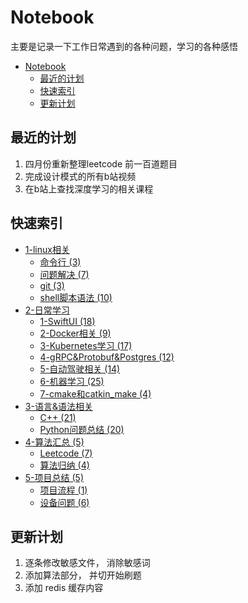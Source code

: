 # Notebook
主要是记录一下工作日常遇到的各种问题，学习的各种感悟  
- [Notebook](#notebook)
  - [最近的计划](#最近的计划)
  - [快速索引](#快速索引)
  - [更新计划](#更新计划)

## 最近的计划
1. 四月份重新整理leetcode 前一百道题目
2. 完成设计模式的所有b站视频
3. 在b站上查找深度学习的相关课程

## 快速索引
+ [1-linux相关](./1_linux相关/readme.md)
    + [命令行 (3)](./1_linux相关/命令行)
    + [问题解决 (7)](./1_linux相关/问题解决)
    + [git (3)](1_linux相关/git/)
    + [shell脚本语法 (10)](1_linux相关/shell%E8%84%9A%E6%9C%AC%E8%AF%AD%E6%B3%95/)
+ [2-日常学习](./2_%E6%97%A5%E5%B8%B8%E5%AD%A6%E4%B9%A0/)
    + [1-SwiftUI (18)](./2_%E6%97%A5%E5%B8%B8%E5%AD%A6%E4%B9%A0/1_SwiftUI/)
    + [2-Docker相关 (9)]()
    + [3-Kubernetes学习 (17)](./2_%E6%97%A5%E5%B8%B8%E5%AD%A6%E4%B9%A0/2_Docker%E7%9B%B8%E5%85%B3/)
    + [4-gRPC&Protobuf&Postgres (12)](./2_%E6%97%A5%E5%B8%B8%E5%AD%A6%E4%B9%A0/4_gRPC%26Protobuf%26Postgres/README.md)
    + [5-自动驾驶相关 (14)](./2_%E6%97%A5%E5%B8%B8%E5%AD%A6%E4%B9%A0/5_%E8%87%AA%E5%8A%A8%E9%A9%BE%E9%A9%B6%E7%9B%B8%E5%85%B3/README.md)
    + [6-机器学习 (25)](./2_%E6%97%A5%E5%B8%B8%E5%AD%A6%E4%B9%A0/6_%E6%9C%BA%E5%99%A8%E5%AD%A6%E4%B9%A0/)
    + [7-cmake和catkin_make (4)](./2_日常学习/7_Cmake&Catkin_make/README.md)
+ [3-语言&语法相关](./3_%E8%AF%AD%E8%A8%80%26%E8%AF%AD%E6%B3%95%E7%9B%B8%E5%85%B3/README.md)
    + [C++ (21)](./3_语言&语法相关/C++/readme.md)
    + [Python问题总结 (20)](./3_语言&语法相关/Python/README.md)
+ [4-算法汇总 (5)](./4_算法汇总/README.md)
    + [Leetcode (7)](./4_算法汇总/Leetcode/)
    + [算法归纳 (4)](./4_算法汇总/算法归纳/README.md)
+ [5-项目总结 (5)](./5_%E9%A1%B9%E7%9B%AE%E6%80%BB%E7%BB%93/)
    + [项目流程 (1)](./5_项目总结/1_项目流程/README.md)
    + [设备问题 (6)](./5_项目总结/2_设备问题/README.md)

## 更新计划
1. 逐条修改敏感文件， 消除敏感词
2. 添加算法部分， 并切开始刷题
3. 添加 redis 缓存内容
